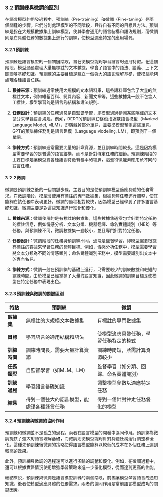 ### **3.2 預訓練與微調的區別**

在語言模型的開發過程中，預訓練（Pre-training）和微調（Fine-tuning）是兩個關鍵的步驟。它們分別處理模型的不同階段，且各自有不同的目標與方法。預訓練是指在大規模數據集上訓練模型，使其學會通用的語言結構和語法規則，而微調則是在具體任務的數據集上進行的訓練，使模型適應特定的應用場景。

#### **3.2.1 預訓練**

預訓練是語言模型的一個關鍵階段，旨在使模型能夠學習語言的通用特徵。在這個階段，模型通過處理大量無標註的文本數據，學會了語言中的語法、語義、上下文關聯等基礎知識。預訓練的主要目標是建立一個強大的語言理解基礎，使模型能夠處理各種語言任務。

1. **數據來源**：預訓練通常使用大規模的文本語料庫，這些語料庫包含了大量的無標註文本，例如維基百科、網頁內容、新聞文章等。這些數據集一般不包含人工標註，模型學習的是語言的結構和語法規則。

2. **任務設計**：預訓練的任務通常是自監督學習，即模型通過猜測某些隱藏的文本部分來學習語言規則。例如，BERT的預訓練任務包括遮蔽語言模型（Masked Language Model, MLM），即隱藏掉部分單詞，並要求模型預測這些單詞。GPT的預訓練任務則是語言建模（Language Modeling, LM），即預測下一個單詞。

3. **訓練方式**：預訓練通常需要大量的計算資源，並且訓練時間較長。這是因為模型需要學習的是普遍的語言結構，而不是針對特定任務的細節。預訓練階段的主要目標是讓模型對各種語言特徵有基本的理解，這些特徵能夠應用於不同的語言任務。

#### **3.2.2 微調**

微調是預訓練之後的一個關鍵步驟，主要目的是使預訓練模型適應具體的任務需求。在微調階段，模型會使用有標註的專門數據集，根據具體任務進行調整，使其能夠在該任務中表現更好。微調的過程相對較快，因為模型已經學到了許多語言基礎知識，微調主要是對這些知識進行細化和優化。

1. **數據來源**：微調使用的是有標註的數據集，這些數據集通常包含針對特定任務的標註信息，例如情感分析、文本分類、機器翻譯、命名實體識別（NER）等任務。與預訓練不同，微調數據集一般較小，並且專門針對特定任務。

2. **任務設計**：微調階段的任務與預訓練不同，通常是監督學習，即模型需要根據有標註的數據來學習任務的具體目標。例如，情感分析任務中，模型需要學習將文本分類為不同的情感類別；命名實體識別任務中，模型需要識別出文本中的專有名詞。

3. **訓練方式**：微調一般在預訓練的基礎上進行，只需要較少的訓練數據和較短的訓練時間。由於模型已經掌握了大量的語言知識，因此微調的訓練目標是使模型在特定任務中表現出色。

#### **3.2.3 預訓練與微調的關鍵區別**

| 特點 | 預訓練 | 微調 |
| ---- | ------ | ---- |
| **數據集** | 無標註的大規模文本數據集 | 有標註的專門數據集 |
| **目標** | 學習語言的通用結構和語法 | 使模型適應具體任務，學習任務特定的模式 |
| **訓練時間** | 訓練時間長，需要大量計算資源 | 訓練時間短，所需計算資源較少 |
| **任務類型** | 自監督學習（如MLM、LM） | 監督學習（如分類、回歸、命名實體識別） |
| **訓練過程** | 學習語言基礎知識 | 調整模型參數以適應特定任務 |
| **結果** | 得到一個強大的語言模型，能處理各種語言任務 | 得到一個針對特定任務優化的模型 |

#### **3.2.4 預訓練與微調的協同作用**

預訓練和微調並不是孤立的過程，兩者在語言模型的開發中協同作用。預訓練為微調提供了強大的語言理解基礎，而微調則使模型能夠針對具體任務進行調整和優化。這種先預訓練後微調的策略使得語言模型能夠以較低的成本在多個任務上達到較高的效果。

此外，預訓練與微調的過程還可以進行多輪的調整和優化。例如，在微調過程中，還可以根據實際情況使用增強學習策略來進一步優化模型，從而達到更高的性能。

總結來說，預訓練與微調是語言模型訓練的兩個階段，前者讓模型學習語言的通用知識，後者使模型適應具體的任務需求。兩者的協同作用是當前語言模型成功的關鍵因素。